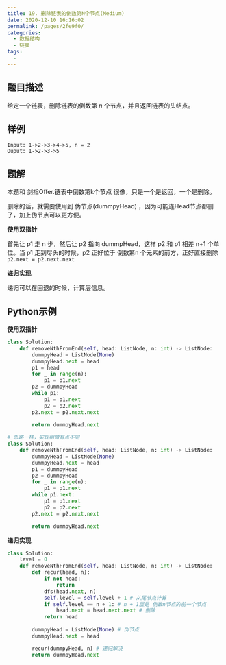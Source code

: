 ```yaml
---
title: 19. 删除链表的倒数第N个节点(Medium)
date: 2020-12-10 16:16:02
permalink: /pages/2fe9f0/
categories:
  - 数据结构
  - 链表
tags:
  - 
---
```


## 题目描述

给定一个链表，删除链表的倒数第 *n* 个节点，并且返回链表的头结点。

## 样例

```
Input: 1->2->3->4->5, n = 2
Ouput: 1->2->3->5
```

## 题解

本题和 剑指Offer.链表中倒数第k个节点 很像，只是一个是返回，一个是删除。

删除的话，就需要使用到 伪节点(dummpyHead) ，因为可能连Head节点都删了，加上伪节点可以更方便。

**使用双指针**

首先让 p1 走 n 步，然后让 p2 指向 dummpHead，这样 p2 和 p1 相差 n+1 个单位。当 p1 走到尽头的时候，p2 正好位于 倒数第n 个元素的前方，正好直接删除 `p2.next = p2.next.next `

**递归实现**

递归可以在回退的时候，计算层信息。

## Python示例

**使用双指针**

```python
class Solution:
    def removeNthFromEnd(self, head: ListNode, n: int) -> ListNode:
        dummpyHead = ListNode(None)
        dummpyHead.next = head 
        p1 = head 
        for _ in range(n):
            p1 = p1.next 
        p2 = dummpyHead
        while p1:
            p1 = p1.next 
            p2 = p2.next 
        p2.next = p2.next.next 

        return dummpyHead.next
      
# 思路一样，实现稍微有点不同
class Solution:
    def removeNthFromEnd(self, head: ListNode, n: int) -> ListNode:
        dummpyHead = ListNode(None)
        dummpyHead.next = head 
        p1 = dummpyHead 
        p2 = dummpyHead 
        for _ in range(n):
            p1 = p1.next 
        while p1.next:
            p1 = p1.next 
            p2 = p2.next 
        p2.next = p2.next.next 

        return dummpyHead.next 
```

**递归实现**

```python
class Solution:
    level = 0 
    def removeNthFromEnd(self, head: ListNode, n: int) -> ListNode:
        def recur(head, n):
            if not head:
                return 
            dfs(head.next, n)
            self.level = self.level + 1 # 从尾节点计算
            if self.level == n + 1: # n + 1层是 倒数n节点的前一个节点
                head.next = head.next.next # 删除
            return head 
        
        dummpyHead = ListNode(None) # 伪节点
        dummpyHead.next = head 

        recur(dummpyHead, n) # 递归解决
        return dummpyHead.next 
```

